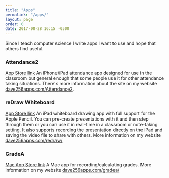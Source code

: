 ```yaml
---
title: "Apps"
permalink: "/apps/"
layout: page
order: 0
date: 2017-08-28 16:15 -0500
---
```

Since I teach computer science I write apps I want to use and hope that others find useful. 

### Attendance2

[App Store link](https://itunes.apple.com/us/app/attendance2/id536206472?mt=8)
An iPhone/iPad attendance app designed for use in the classroom but general enough that some people use it for other attendance taking situations. There's more information about the site on my website [dave256apps.com/Attendance2](http://www.dave256apps.com/attendance2/).

### reDraw Whiteboard

[App Store link](https://itunes.apple.com/us/app/redraw/id1114820588?mt=8)
An iPad whiteboard drawing app with full support for the Apple Pencil. You can pre-create presentations with it and then step through them or you can use it in real-time in a classroom or note-taking setting. It also supports recording the presentation directly on the iPad and saving the video file to share with others. More information on my website [dave256apps.com/redraw/](http://www.dave256apps.com/redraw/)

### GradeA

[Mac App Store link](http://appstore.com/mac/gradea)
A Mac app for recording/calculating grades. More information on my website [dave256apps.com/gradea/](http://www.dave256apps.com/gradea/)
